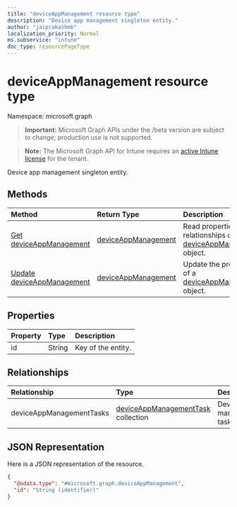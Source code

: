 ```yaml
---
title: "deviceAppManagement resource type"
description: "Device app management singleton entity."
author: "jaiprakashmb"
localization_priority: Normal
ms.subservice: "intune"
doc_type: resourcePageType
---
```


# deviceAppManagement resource type

Namespace: microsoft.graph
> **Important:** Microsoft Graph APIs under the /beta version are subject to change; production use is not supported.

> **Note:** The Microsoft Graph API for Intune requires an [active Intune license](https://go.microsoft.com/fwlink/?linkid=839381) for the tenant.


Device app management singleton entity.

## Methods
|Method|Return Type|Description|
|:---|:---|:---|
|[Get deviceAppManagement](../api/intune-partnerintegration-deviceappmanagement-get.md)|[deviceAppManagement](../resources/intune-partnerintegration-deviceappmanagement.md)|Read properties and relationships of the [deviceAppManagement](../resources/intune-partnerintegration-deviceappmanagement.md) object.|
|[Update deviceAppManagement](../api/intune-partnerintegration-deviceappmanagement-update.md)|[deviceAppManagement](../resources/intune-partnerintegration-deviceappmanagement.md)|Update the properties of a [deviceAppManagement](../resources/intune-partnerintegration-deviceappmanagement.md) object.|

## Properties
|Property|Type|Description|
|:---|:---|:---|
|id|String|Key of the entity.|

## Relationships
|Relationship|Type|Description|
|:---|:---|:---|
|deviceAppManagementTasks|[deviceAppManagementTask](../resources/intune-partnerintegration-deviceappmanagementtask.md) collection|Device app management tasks.|

## JSON Representation
Here is a JSON representation of the resource.
<!-- {
  "blockType": "resource",
  "keyProperty": "id",
  "@odata.type": "microsoft.graph.deviceAppManagement"
}
-->
``` json
{
  "@odata.type": "#microsoft.graph.deviceAppManagement",
  "id": "String (identifier)"
}
```
